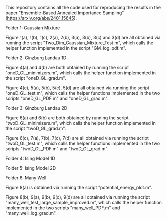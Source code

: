 This repository contains all the code used for reproducing the results in the paper "Ensemble-Based Annealed Importance Sampling" (https://arxiv.org/abs/2401.15645).

Folder 1: Gaussian Mixture

Figure 1(a), 1(b), 1(c), 2(a), 2(b), 3(a), 3(b), 3(c) and 3(d) are all obtained via running the script "Two_Dim_Gaussian_Mixture_Test.m", which calls the helper function implemented in the script "GM_log_pdf.m".

Folder 2: Ginzburg Landau 1D

Figure 4(a) and 4(b) are both obtained by running the script "oneD_GL_minimizers.m",  which calls the helper function implemented in the script "oneD_GL_grad.m".

Figure 4(c), 5(a), 5(b), 5(c), 5(d) are all obtained via running the script "oneD_GL_test.m", which calls the helper functions implemented in the two scripts "oneD_GL_PDF.m" and "oneD_GL_grad.m".

Folder 3: Ginzburg Landau 2D

Figure 6(a) and 6(b) are both obtained by running the script "twoD_GL_minimizers.m",  which calls the helper function implemented in the script "twoD_GL_grad.m".

Figure 6(c), 7(a), 7(b), 7(c), 7(d) are all obtained via running the script "twoD_GL_test.m", which calls the helper functions implemented in the two scripts "twoD_GL_PDF.m" and "twoD_GL_grad.m".

Folder 4: Ising Model 1D



Folder 5: Ising Model 2D





Folder 6: Many Well

Figure 8(a) is obtained via running the script "potential_energy_plot.m".

Figure 8(b), 9(a), 9(b), 9(c), 9(d) are all obtained via running the script "many_well_test_large_sample_improved.m", which calls the helper function implemented in the two scripts "many_well_PDF.m" and "many_well_log_grad.m".
